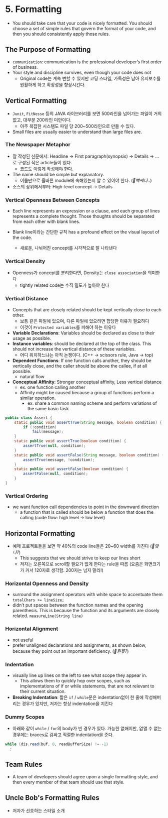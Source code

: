 # 5. Formatting

- You should take care that your code is nicely formatted. You should choose a set of
  simple rules that govern the format of your code, and then you should consistently apply
  those rules.

## The Purpose of Formatting

- `communication`: communication is the professional developer’s first order of business.
- Your style and discipline survives, even though your code does not
  - Original code는 계속 변할 수 있지만 코딩 스타일, 가독성은 남아 유지보수를 원활하게 하고 확장성을 향상시킨다.

## Vertical Formatting

- `Junit`, `FitNesse` 등의 JAVA 라이브러리를 보면 500라인을 넘어가는 파일이 거의 없고, 대부분 200라인 미만이다.
  - 아주 복잡한 시스템도 파일 당 200~500라인으로 만들 수 있다.
- Small files are usually easier to understand than large files are.

### The Newspaper Metaphor

- 잘 작성된 신문에서: Headline -> First paragraph(synopsis) -> Details -> ... 로 구성된 작은 article들이 있다.
  - 코드도 이렇게 작성해야 한다.
- The name should be simple but explanatory.
  - 이름만으로 올바른 module에 속해있는지 알 수 있어야 한다. (_🧐빡쎄다.._)
- 소스의 상위에서부터: High-level concept -> Details

### Vertical Openness Between Concepts

- Each line represents an expression or a clause, and each group of lines represents a complete thought. Those thoughts should be separated from each other with blank lines.
- Blank line이라는 간단한 규칙 has a profound effect on the visual layout of the code.

  - 새로운, 나뉘어진 concept를 시각적으로 잘 나타낸다

### Vertical Density

- Openness가 concept를 분리한다면, Density는 `close association`을 의미한다
  - tightly related code는 수직 밀도가 높아야 한다

### Vertical Distance

- Concepts that are closely related should be kept vertically close to each other.
  - 보통 같은 파일에 있으며, 다른 파일에 있으려면 합당한 이유가 필요하다
  - 이것이 `Protected variables`를 피해야 하는 이유다
- **Variable Declarations**: Variables should be declared as close to their usage as possible.
- **Instance variables**: should be declared at the top of the class. This
  should not increase the vertical distance of these variables.
  - 어디 위치하느냐는 아직 논쟁이다. (C++ -> scissors rule, Java -> top)
- **Dependent Functions**: If one function calls another, they should be vertically close,
  and the caller should be above the callee, if at all possible.
  - natural flow
- **Conceptual Affinity**: Stronger conceptual affinity, Less vertical distance
  - ex. one function calling another
  - Affinity might be caused because a group of functions perform a similar operation.
    - ex. share a common naming scheme and perform variations of the same basic task

```java
public class Assert {
	static public void assertTrue(String message, boolean condition) {
		if (!condition)
			fail(message);
	}
	static public void assertTrue(boolean condition) {
		assertTrue(null, condition);
	}
	static public void assertFalse(String message, boolean condition) {
		assertTrue(message, !condition);
	}
	static public void assertFalse(boolean condition) {
		assertFalse(null, condition);
	}
}
```

### Vertical Ordering

- we want function call dependencies to point in the downward direction
  - a function that is called should be below a function that does the calling (code flow: high level -> low level)

## Horizontal Formatting

- 예제 프로젝트들을 보면 약 40%의 code line들은 20~60 width를 가진다 (_🧐맞나?_)
  - This suggests that we should strive to keep our lines short
  - 저자는 오른쪽으로 scroll할 필요가 없게 한다는 rule을 따름 (요즘은 화면크기가 커서 120자로 생각함. 200자는 넘지 말라!)

### Horizontal Openness and Density

- surround the assignment operators with white space to accentuate them `totalChars += lineSize;`
- didn’t put spaces between the function names and the opening parenthesis. This is because the function and its arguments are closely related. `measureLine(String line)`

### Horizontal Alignment

- not useful
- prefer unaligned declarations and assignments, as shown below, because they point out an important deficiency. (_🧐뭔뜻?_)

### Indentation

- visually line up lines on the left to see what scope they appear in.
  - This allows them to quickly hop over scopes, such as implementations of if or while statements, that are not relevant to their current situation.
- **Breaking Indentation**: 짧은 `if` / `while`문은 indentation없이 한 줄에 작성해버리는 경우가 있지만, 저자는 항상 indentation을 지킨다

### Dummy Scopes

- 아래와 같이 `while` / `for`의 body가 빈 경우가 있다. 가능한 없애지만, 없앨 수 없는 경우에는 braces로 감싸고 적절한 indentation을 준다.

```java
while (dis.read(buf, 0, readBufferSize) != -1)
  ;
```

## Team Rules

- A team of developers should agree upon a single formatting style, and then every member of that team should use that style.

## Uncle Bob's Formatting Rules

- 저자가 선호하는 스타일 소개
